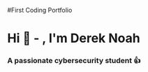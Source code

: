 #First Coding Portfolio
<h1 allign="center"> Hi 👋 - , I'm Derek Noah </h1>
<h3 allign="center"> A passionate cybersecurity student 👍 </h3>

